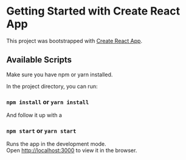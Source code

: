# Getting Started with Create React App

This project was bootstrapped with [Create React App](https://github.com/facebook/create-react-app).

## Available Scripts

Make sure you have npm or yarn installed.

In the project directory, you can run:

### `npm install` or `yarn install`

And follow it up with a

### `npm start` or `yarn start`

Runs the app in the development mode.\
Open [http://localhost:3000](http://localhost:3000) to view it in the browser.

